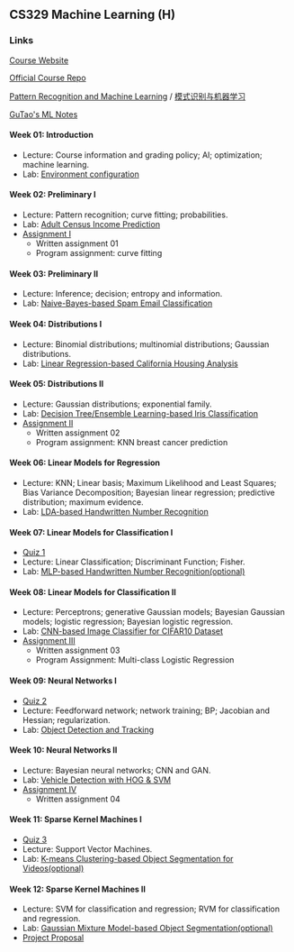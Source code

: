 ## CS329 Machine Learning (H)

### Links

[Course Website](http://hqlab.isus.tech/teaching/CS405/)

[Official Course Repo](https://github.com/SUSTech-ML-Course/Machine-Learning-Course)

[Pattern Recognition and Machine Learning](http://hqlab.isus.tech/teaching/CS405/index_files/textbook.pdf) / [模式识别与机器学习](http://hqlab.isus.tech/teaching/CS405/index_files/textbook_ch.pdf)

[GuTao's ML Notes](https://gutaozi.github.io/2023/09/12/CS329_Notes/)

#### Week 01: Introduction

- Lecture: Course information and grading policy; AI; optimization; machine learning.
- Lab: [Environment configuration](https://github.com/GuTaoZi/CS329_Machine_Learning/tree/main/Lab_Materials/Lab01_Introduction)

#### Week 02: Preliminary Ⅰ

- Lecture: Pattern recognition; curve fitting; probabilities.
- Lab: [Adult Census Income Prediction](https://github.com/GuTaoZi/CS329_Machine_Learning/tree/main/Lab_Exercises/Lab02_Exercise)
- [Assignment Ⅰ](https://github.com/GuTaoZi/CS329_Machine_Learning/tree/main/Assignments/Assignment01_Preliminary)
  - Written assignment 01
  - Program assignment: curve fitting

#### Week 03: Preliminary Ⅱ

- Lecture: Inference; decision; entropy and information.
- Lab: [Naive-Bayes-based Spam Email Classification](https://github.com/GuTaoZi/CS329_Machine_Learning/blob/main/Lab_Exercises/Lab03_Exercise.ipynb)

#### Week 04: Distributions Ⅰ

- Lecture: Binomial distributions; multinomial distributions; Gaussian distributions.
- Lab: [Linear Regression-based California Housing Analysis](https://github.com/GuTaoZi/CS329_Machine_Learning/blob/main/Lab_Exercises/Lab04_Exercise.ipynb)

#### Week 05: Distributions Ⅱ

- Lecture: Gaussian distributions; exponential family.
- Lab: [Decision Tree/Ensemble Learning-based Iris Classification](https://github.com/GuTaoZi/CS329_Machine_Learning/blob/main/Lab_Exercises/Lab05_Exercise.ipynb)
- [Assignment Ⅱ](https://github.com/GuTaoZi/CS329_Machine_Learning/tree/main/Assignments/Assignment02_Distributions_1)
  - Written assignment 02
  - Program assignment: KNN breast cancer prediction

#### Week 06: Linear Models for Regression

- Lecture: KNN; Linear basis; Maximum Likelihood and Least Squares; Bias Variance Decomposition; Bayesian linear regression; predictive distribution; maximum evidence.
- Lab:  [LDA-based Handwritten Number Recognition](https://github.com/GuTaoZi/CS329_Machine_Learning/tree/main/Lab_Exercises/Lab06_Exercise)

#### Week 07: Linear Models for Classification Ⅰ

- [Quiz 1](https://github.com/GuTaoZi/CS329_Machine_Learning/blob/main/Quizzes/CS329_Quiz_1.md)
- Lecture: Linear Classification; Discriminant Function; Fisher.
- Lab: [MLP-based Handwritten Number Recognition(optional)](https://github.com/GuTaoZi/CS329_Machine_Learning/blob/main/Lab_Exercises/Lab07_Exercise.ipynb)

#### Week 08: Linear Models for Classification Ⅱ

- Lecture: Perceptrons; generative Gaussian models; Bayesian Gaussian models; logistic regression; Bayesian logistic regression.
- Lab:  [CNN-based Image Classifier for CIFAR10 Dataset](https://github.com/GuTaoZi/CS329_Machine_Learning/tree/main/Lab_Exercises/Lab08_Exercise)
- [Assignment Ⅲ](https://github.com/GuTaoZi/CS329_Machine_Learning/tree/main/Assignments/Assignment03_Distributions_2)
  - Written assignment 03
  - Program Assignment: Multi-class Logistic Regression

#### Week 09: Neural Networks Ⅰ

- [Quiz 2](https://github.com/GuTaoZi/CS329_Machine_Learning/blob/main/Quizzes/CS329_Quiz_2.md)
- Lecture: Feedforward network; network training; BP; Jacobian and Hessian; regularization.
- Lab: [Object Detection and Tracking](https://github.com/GuTaoZi/CS329_Machine_Learning/tree/main/Lab_Materials/Lab09_Object_Detection_and_Tracking)

#### Week 10: Neural Networks Ⅱ

- Lecture: Bayesian neural networks; CNN and GAN.
- Lab: [Vehicle Detection with HOG & SVM](https://github.com/GuTaoZi/CS329_Machine_Learning/tree/main/Lab_Exercises/Lab10_Exercise)
- [Assignment Ⅳ](https://github.com/GuTaoZi/CS329_Machine_Learning/tree/main/Assignments/Assignment04_Linear_Models)
  - Written assignment 04

#### Week 11: Sparse Kernel Machines Ⅰ

- [Quiz 3](https://github.com/GuTaoZi/CS329_Machine_Learning/blob/main/Quizzes/CS329_Quiz_3.md)
- Lecture: Support Vector Machines.
- Lab: [K-means Clustering-based Object Segmentation for Videos(optional)](https://github.com/GuTaoZi/CS329_Machine_Learning/blob/main/Lab_Exercises/Lab11_Exercise.ipynb)

#### Week 12: Sparse Kernel Machines Ⅱ

- Lecture: SVM for classification and regression; RVM for classification and regression.
- Lab: [Gaussian Mixture Model-based Object Segmentation(optional)](https://github.com/GuTaoZi/CS329_Machine_Learning/blob/main/Lab_Exercises/Lab12_Exercise.ipynb)
- [Project Proposal](https://github.com/GuTaoZi/CS329_Machine_Learning/tree/main/Project)
